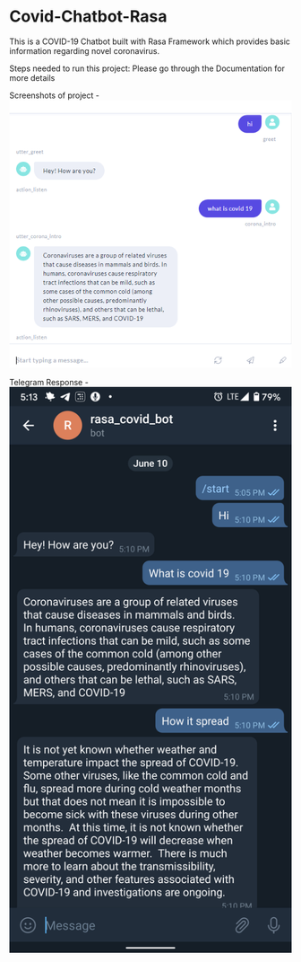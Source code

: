 # Covid-Chatbot-Rasa
This is a COVID-19 Chatbot built with Rasa Framework which provides basic information regarding novel coronavirus.

Steps needed to run this project:
Please go through the Documentation for more details 


Screenshots of project -
![Rasa-covid-bot](images/Covid-responce.PNG)

Telegram Response -
![Rasa-covid-bot](images/Covid-responce-telegram.png)



